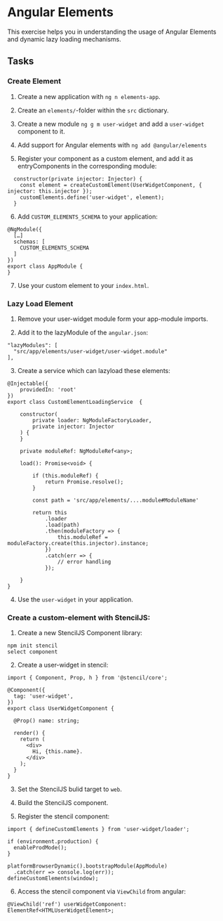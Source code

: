 # Angular Elements

This exercise helps you in understanding the usage of Angular Elements and dynamic lazy loading mechanisms.

## Tasks

### Create Element

1. Create a new application with `ng n elements-app`.

2. Create an `elements/`-folder within the `src` dictionary. 

3. Create a new module `ng g m user-widget` and add a `user-widget` component to it.

4. Add support for Angular elements with `ng add @angular/elements`

5. Register your component as a custom element, and add it as entryComponents in the corresponding module: 

```
  constructor(private injector: Injector) {
    const element = createCustomElement(UserWidgetComponent, { injector: this.injector });
    customElements.define('user-widget', element);
  }
```

6. Add `CUSTOM_ELEMENTS_SCHEMA` to your application: 

```
@NgModule({
  […]
  schemas: [
    CUSTOM_ELEMENTS_SCHEMA
  ]
})
export class AppModule {
}
```

7. Use your custom element to your `index.html`.

### Lazy Load Element

1. Remove your user-widget module form your app-module imports. 

2. Add it to the lazyModule of the `angular.json`:

```
"lazyModules": [
  "src/app/elements/user-widget/user-widget.module"
],
```

3. Create a service which can lazyload these elements:

```
@Injectable({
    providedIn: 'root'
})
export class CustomElementLoadingService  {

    constructor(
        private loader: NgModuleFactoryLoader,
        private injector: Injector
    ) {
    }

    private moduleRef: NgModuleRef<any>;

    load(): Promise<void> {
        
        if (this.moduleRef) {
            return Promise.resolve();
        }

        const path = 'src/app/elements/....module#ModuleName'
        
        return this
            .loader
            .load(path)
            .then(moduleFactory => {
                this.moduleRef = moduleFactory.create(this.injector).instance;
            })
            .catch(err => {
                // error handling
            });
        
    }
}
```

4. Use the `user-widget` in your application. 

### Create a custom-element with StencilJS: 

1. Create a new StencilJS Component library: 

```
npm init stencil
select component
```

2. Create a user-widget in stencil: 

```
import { Component, Prop, h } from '@stencil/core';

@Component({
  tag: 'user-widget',
})
export class UserWidgetComponent {

  @Prop() name: string;

  render() {
    return (
      <div>
        Hi, {this.name}.
      </div>
    );
  }
}
```

3. Set the StencilJS bulid target to `web`. 

4. Build the StencilJS component. 

5. Register the stencil component: 

```
import { defineCustomElements } from 'user-widget/loader';

if (environment.production) {
  enableProdMode();
}

platformBrowserDynamic().bootstrapModule(AppModule)
  .catch(err => console.log(err));
defineCustomElements(window);
```

6. Access the stencil component via `ViewChild` from angular: 

```
@ViewChild('ref') userWidgetComponent: ElementRef<HTMLUserWidgetElement>;
```
